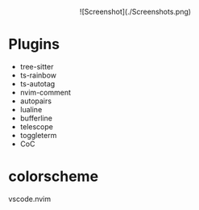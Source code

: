 <p style="text-align: center;">
![Screenshot](./Screenshots.png)
</p>

# Plugins
- tree-sitter
- ts-rainbow
- ts-autotag
- nvim-comment
- autopairs
- lualine
- bufferline
- telescope
- toggleterm
- CoC
# colorscheme
vscode.nvim

